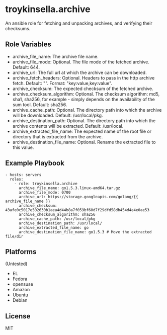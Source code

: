 troykinsella.archive
====================

An ansible role for fetching and unpacking archives, and verifying their checksums.

Role Variables
--------------

* archive_file_name: The archive file name.
* archive_file_mode: Optional. The file mode of the fetched archive. Default: 644.
* archive_url: The full url at which the archive can be downloaded.
* archive_fetch_headers: Optional. Headers to pass in the http archive fetch. Default: "". Format: "key:value,key:value".
* archive_checksum: The expected checksum of the fetched archive.
* archive_checksum_algorithm: Optional. The checksum algorithm: md5, sha1, sha256, for example - simply depends on the availability of the sum tool. Default: sha256.
* archive_cache_path: Optional. The directory path into which the archive will be downloaded. Default: /usr/local/pkg.
* archive_destination_path: Optional. The directory path into which the archive contents will be extracted. Default: /usr/local.
* archive_extracted_file_name: The expected name of the root file or directory that is extracted from the archive.
* archive_destination_file_name: Optional. Rename the extracted file to this value.

Example Playbook
----------------

    - hosts: servers
      roles:
        - role: troykinsella.archive
          archive_file_name: go1.5.3.linux-amd64.tar.gz
          archive_file_mode: 0700
          archive_url: https://storage.googleapis.com/golang/{{ archive_file_name }}
          archive_checksum: 43afe0c5017e502630b1aea4d44b8a7f059bf60d7f29dfd58db454d4e4e0ae53
          archive_checksum_algorithm: sha256
          archive_cache_path: /usr/local/pkg
          archive_destination_path: /usr/local/
          archive_extracted_file_name: go
          archive_destination_file_name: go1.5.3 # Move the extracted file/dir

Platforms
---------

(Untested)

* EL
* Fedora
* opensuse
* Amazon
* Ubuntu
* Debian

License
-------

MIT

